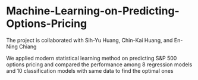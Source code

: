 # Machine-Learning-on-Predicting-Options-Pricing

The project is collaborated with Sih-Yu Huang, Chin-Kai Huang, and En-Ning Chiang

We applied modern statistical learning method on predicting S&P 500 options pricing and compared the performance among 8 regression models and 10 classification models with same data to find the optimal ones
